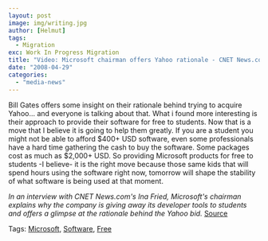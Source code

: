 ```yaml
---
layout: post
image: img/writing.jpg
author: [Helmut]
tags:
  - Migration
exc: Work In Progress Migration
title: "Video: Microsoft chairman offers Yahoo rationale - CNET News.com"
date: "2008-04-29"
categories: 
  - "media-news"
---
```


Bill Gates offers some insight on their rationale behind trying to acquire Yahoo... and everyone is talking about that. What i found more interesting is their approach to provide their software for free to students. Now that is a move that I believe it is going to help them greatly. If you are a student you might not be able to afford $400+ USD software, even some professionals have a hard time gathering the cash to buy the software. Some packages cost as much as $2,000+ USD. So providing Microsoft products for free to students -I believe- it is the right move because those same kids that will spend hours using the software right now, tomorrow will shape the stability of what software is being used at that moment.

_In an interview with CNET News.com's Ina Fried, Microsoft's chairman explains why the company is giving away its developer tools to students and offers a glimpse at the rationale behind the Yahoo bid._ [Source](http://www.news.com/1606-2_3-6231197.html)

Tags: [Microsoft](http://technorati.com/tag/Microsoft), [Software](http://technorati.com/tag/Software), [Free](http://technorati.com/tag/%20Free)
